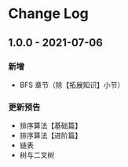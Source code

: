 # Change Log

## 1.0.0 - 2021-07-06

### 新增

* BFS 章节（除【拓展知识】小节）

### 更新预告

* 排序算法【基础篇】
* 排序算法【进阶篇】
* 链表
* 树与二叉树









